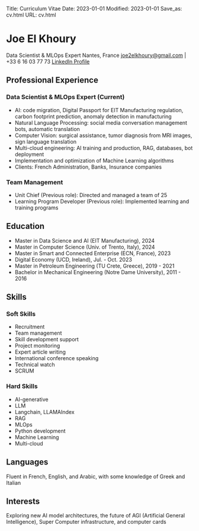 Title: Curriculum Vitae
Date: 2023-01-01
Modified: 2023-01-01
Save_as: cv.html
URL: cv.html

# Joe El Khoury

Data Scientist & MLOps Expert
Nantes, France
joe2elkhoury@gmail.com | +33 6 16 03 77 73
[LinkedIn Profile](https://linkedin.com/in/joe-e-03869096)

## Professional Experience

### Data Scientist & MLOps Expert (Current)
- AI: code migration, Digital Passport for EIT Manufacturing regulation, carbon footprint prediction, anomaly detection in manufacturing
- Natural Language Processing: social media conversation management bots, automatic translation
- Computer Vision: surgical assistance, tumor diagnosis from MRI images, sign language translation
- Multi-cloud engineering: AI training and production, RAG, databases, bot deployment
- Implementation and optimization of Machine Learning algorithms
- Clients: French Administration, Banks, Insurance companies

### Team Management
- Unit Chief (Previous role): Directed and managed a team of 25
- Learning Program Developer (Previous role): Implemented learning and training programs

## Education

- Master in Data Science and AI (EIT Manufacturing), 2024
- Master in Computer Science (Univ. of Trento, Italy), 2024
- Master in Smart and Connected Enterprise (ECN, France), 2023
- Digital Economy (UCD, Ireland), Jul. - Oct. 2023
- Master in Petroleum Engineering (TU Crete, Greece), 2019 - 2021
- Bachelor in Mechanical Engineering (Notre Dame University), 2011 - 2016

## Skills

### Soft Skills
- Recruitment
- Team management
- Skill development support
- Project monitoring
- Expert article writing
- International conference speaking
- Technical watch
- SCRUM

### Hard Skills
- AI-generative
- LLM
- Langchain, LLAMAIndex
- RAG
- MLOps
- Python development
- Machine Learning
- Multi-cloud

## Languages
Fluent in French, English, and Arabic, with some knowledge of Greek and Italian

## Interests
Exploring new AI model architectures, the future of AGI (Artificial General Intelligence), Super Computer infrastructure, and computer cards